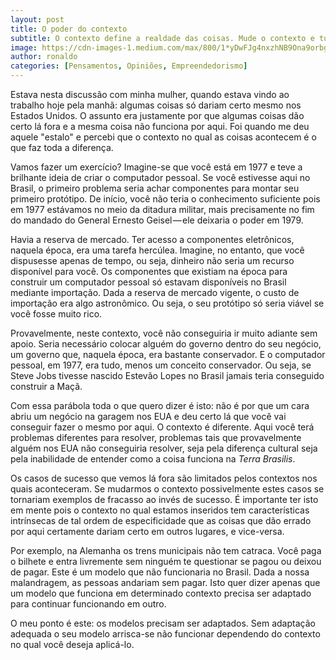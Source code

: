 ```yaml
---
layout: post
title: O poder do contexto
subtitle: O contexto define a realdade das coisas. Mude o contexto e tudo muda.
image: https://cdn-images-1.medium.com/max/800/1*yDwFJg4nxzhNB9Ona9orbg.jpeg
author: ronaldo
categories: [Pensamentos, Opiniões, Empreendedorismo]
---
```


Estava nesta discussão com minha mulher, quando estava vindo ao
trabalho hoje pela manhã: algumas coisas só dariam certo mesmo nos
Estados Unidos. O assunto era justamente por que algumas coisas dão
certo lá fora e a mesma coisa não funciona por aqui. Foi quando me deu
aquele "estalo" e percebi que o contexto no qual as coisas acontecem é
o que faz toda a diferença.

Vamos fazer um exercício? Imagine-se que você está em 1977 e teve a
brilhante ideia de criar o computador pessoal. Se você estivesse aqui
no Brasil, o primeiro problema seria achar componentes para montar seu
primeiro protótipo. De início, você não teria o conhecimento
suficiente pois em 1977 estávamos no meio da ditadura militar, mais
precisamente no fim do mandado do General Ernesto Geisel — ele
deixaria o poder em 1979.

Havia a reserva de mercado. Ter acesso a componentes eletrônicos,
naquela época, era uma tarefa hercúlea. Imagine, no entanto, que você
dispusesse apenas de tempo, ou seja, dinheiro não seria um recurso
disponível para você. Os componentes que existiam na época para
construir um computador pessoal só estavam disponíveis no Brasil
mediante importação. Dada a reserva de mercado vigente, o custo de
importação era algo astronômico. Ou seja, o seu protótipo só seria
viável se você fosse muito rico.

Provavelmente, neste contexto, você não conseguiria ir muito adiante sem
apoio. Seria necessário colocar alguém do governo dentro do seu negócio,
um governo que, naquela época, era bastante conservador. E o computador
pessoal, em 1977, era tudo, menos um conceito conservador. Ou seja, se
Steve Jobs tivesse nascido Estevão Lopes no Brasil jamais teria
conseguido construir a Maçã.

Com essa parábola toda o que quero dizer é isto: não é por que um cara
abriu um negócio na garagem nos EUA e deu certo lá que você vai
conseguir fazer o mesmo por aqui. O contexto é diferente. Aqui você terá
problemas diferentes para resolver, problemas tais que provavelmente
alguém nos EUA não conseguiria resolver, seja pela diferença cultural
seja pela inabilidade de entender como a coisa funciona na *Terra
Brasilis*.

Os casos de sucesso que vemos lá fora são limitados pelos contextos nos
quais aconteceram. Se mudarmos o contexto possivelmente estes casos se
tornariam exemplos de fracasso ao invés de sucesso. É importante ter
isto em mente pois o contexto no qual estamos inseridos tem
características intrínsecas de tal ordem de especificidade que as coisas
que dão errado por aqui certamente dariam certo em outros lugares, e
vice-versa.

Por exemplo, na Alemanha os trens municipais não tem catraca. Você paga
o bilhete e entra livremente sem ninguém te questionar se pagou ou
deixou de pagar. Este é um modelo que não funcionaria no Brasil. Dada a
nossa malandragem, as pessoas andariam sem pagar. Isto quer dizer apenas
que um modelo que funciona em determinado contexto precisa ser adaptado
para continuar funcionando em outro.

O meu ponto é este: os modelos precisam ser adaptados. Sem adaptação
adequada o seu modelo arrisca-se não funcionar dependendo do contexto
no qual você deseja aplicá-lo.
